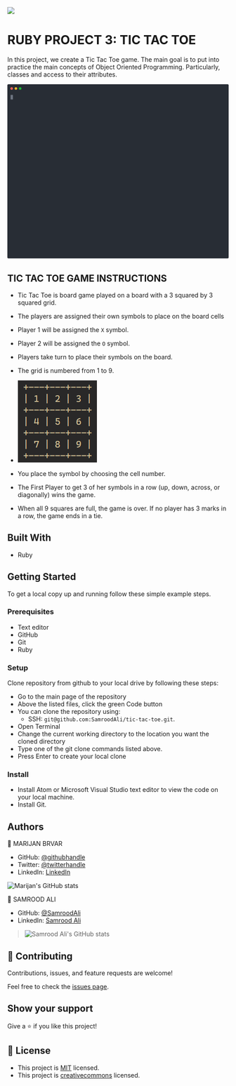 ![](https://img.shields.io/badge/Microverse-blueviolet)

# RUBY PROJECT 3: TIC TAC TOE

In this project, we create a Tic Tac Toe game. The main goal is to put into practice the main concepts of Object Oriented Programming. Particularly, classes and access to their attributes.

<p align="center">
  <img width="600" src="tictactoe.svg">
</p>


## TIC TAC TOE GAME INSTRUCTIONS

* Tic Tac Toe is board game played on a board with a 3 squared by 3 squared grid.

* The players are assigned their own symbols to place on the board cells

* Player 1 will be assigned the `X` symbol.

* Player 2 will be assigned the `O` symbol.

* Players take turn to place their symbols on the board.

* The grid is numbered from 1 to 9.

*   ![Game grid](game_grid.png)

* You place the symbol by choosing the cell number.

* The  First Player to get 3 of her symbols in a row (up, down, across, or diagonally) wins the game.

* When all 9 squares are full, the game is over. If no player has 3 marks in a row, the game ends in a tie.


## Built With
- Ruby

## Getting Started
To get a local copy up and running follow these simple example steps.

### Prerequisites
- Text editor
- GitHub
- Git
- Ruby

### Setup
Clone repository from github to your local drive by following these steps:
- Go to the main page of the repository
- Above the listed files, click the green Code button
- You can clone the repository using:
  - SSH: `git@github.com:SamroodAli/tic-tac-toe.git`.
- Open Terminal
- Change the current working directory to the location you want the cloned directory
- Type one of the git clone commands listed above.
- Press Enter to create your local clone

### Install
- Install Atom or Microsoft Visual Studio text editor to view the code on your local machine.
- Install Git.

## Authors

👤 MARIJAN BRVAR

- GitHub: [@githubhandle](https://github.com/marijanbrvar)
- Twitter: [@twitterhandle](https://twitter.com/marijanbrvar)
- LinkedIn: [LinkedIn](https://linkedin.com/in/marijanbrvar)

![Marijan's GitHub stats](https://github-readme-stats.vercel.app/api?username=marijanbrvar&count_private=true&theme=dark&show_icons=true)


👤 SAMROOD ALI

- GitHub: [@SamroodAli](https://github.com/SamroodAli)
- LinkedIn: [Samrood Ali](https://www.linkedin.com/in/samrood-ali/)

> ![Samrood Ali's GitHub stats](https://github-readme-stats.vercel.app/api?username=SamroodAli&count_private=true&theme=dark&show_icons=true)


## 🤝 Contributing

Contributions, issues, and feature requests are welcome!

Feel free to check the [issues page](https://github.com/amiraabouhadid/project3_tictactoe/issues).

## Show your support

Give a ⭐️ if you like this project!


## 📝 License

- This project is [MIT](https://opensource.org/licenses/MIT) licensed.
- This project is [creativecommons](https://creativecommons.org/licenses/by-nc/4.0/) licensed.
